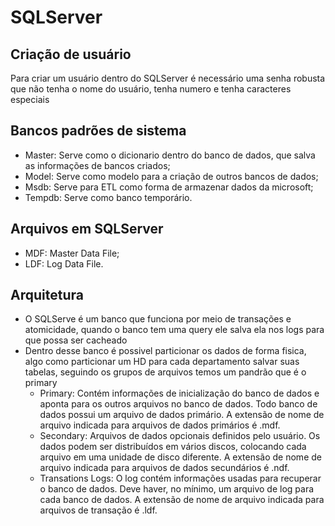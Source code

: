 # SQLServer 

## Criação de usuário
Para criar um usuário dentro do SQLServer é necessário uma senha robusta que não tenha o nome do usuário, tenha numero e tenha caracteres especiais

## Bancos padrões de sistema
- Master: Serve como o dicionario dentro do banco de dados, que salva as informações de bancos criados;
- Model: Serve como modelo para a criação de outros bancos de dados;
- Msdb: Serve para ETL como forma de armazenar dados da microsoft;
- Tempdb: Serve como banco temporário.

## Arquivos em SQLServer
- MDF: Master Data File;
- LDF: Log Data File.

## Arquitetura
- O SQLServe é um banco que funciona por meio de transações e atomicidade, quando o banco tem uma query ele salva ela nos logs para que possa ser cacheado
- Dentro desse banco é possivel particionar os dados de forma fisica, algo como particionar um HD para cada departamento salvar suas tabelas, seguindo os grupos de arquivos temos um pandrão que é o primary
    - Primary: Contém informações de inicialização do banco de dados e aponta para os outros arquivos no banco de dados. Todo banco de dados possui um arquivo de dados primário. A extensão de nome de arquivo indicada para arquivos de dados primários é .mdf.
    - Secondary: Arquivos de dados opcionais definidos pelo usuário. Os dados podem ser distribuídos em vários discos, colocando cada arquivo em uma unidade de disco diferente. A extensão de nome de arquivo indicada para arquivos de dados secundários é .ndf.
    - Transations Logs: O log contém informações usadas para recuperar o banco de dados. Deve haver, no mínimo, um arquivo de log para cada banco de dados. A extensão de nome de arquivo indicada para arquivos de transação é .ldf.

    